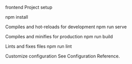 frontend
Project setup

npm install


Compiles and hot-reloads for development
npm run serve


Compiles and minifies for production
npm run build


Lints and fixes files
npm run lint


Customize configuration
See Configuration Reference.